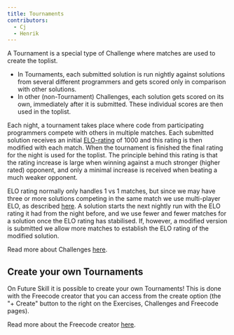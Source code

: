 ```yaml
---
title: Tournaments
contributors:
  - Cj
  - Henrik
---
```


A Tournament is a special type of Challenge where matches are used to create the toplist.

- In Tournaments, each submitted solution is run nightly against solutions from several different programmers and gets scored only in comparison with other solutions.
- In other (non-Tournament) Challenges, each solution gets scored on its own, immediately after it is submitted. These individual scores are then used in the toplist.

Each night, a tournament takes place where code from participating programmers compete with others in multiple matches.
Each submitted solution receives an initial [ELO-rating](https://en.wikipedia.org/wiki/Elo_rating_system) of 1000 and this rating is then modified with each match.
When the tournament is finished the final rating for the night is used for the toplist.
The principle behind this rating is that the rating increase is large when winning against a much stronger (higher rated) opponent, and only a minimal increase is received when beating a much weaker opponent.

ELO rating normally only handles 1 vs 1 matches, but since we may have three or more solutions competing in the same match we use multi-player ELO, as described [here](http://uk.diplom.org/pouch/Email/Ratings/JDPR/describe.html).
A solution starts the next nightly run with the ELO rating it had from the night before, and we use fewer and fewer matches for a solution once the ELO rating has stabilised.
If, however, a modified version is submitted we allow more matches to establish the ELO rating of the modified solution.

Read more about Challenges [here](Challenges.md).


## Create your own Tournaments

On Future Skill it is possible to create your own Tournaments!
This is done with the Freecode creator that you can access from the create option (the "+ Create" button to the right on the Exercises, Challenges and Freecode pages).

Read more about the Freecode creator [here](Freecode_creator.md).
